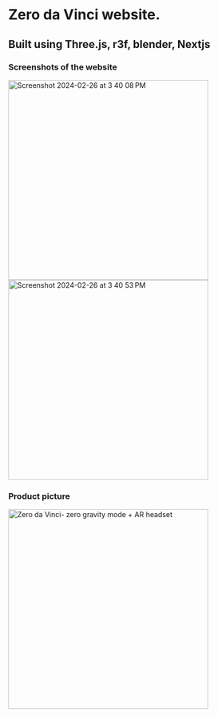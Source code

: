 # Zero da Vinci website.

## Built using Three.js, r3f, blender, Nextjs

### Screenshots of the website
<img width="400" alt="Screenshot 2024-02-26 at 3 40 08 PM" src="https://github.com/SnehanChakravarthi/zerodavinci.com/assets/92316997/6230e6c8-7c72-47b3-90b4-45e36943f49d">

<img width="400" alt="Screenshot 2024-02-26 at 3 40 53 PM" src="https://github.com/SnehanChakravarthi/zerodavinci.com/assets/92316997/a8cfdfc9-4dd8-4106-9540-cfa9d32aecf8">

### Product picture
<img width="400" alt="Zero da Vinci- zero gravity mode + AR headset" src="https://github.com/SnehanChakravarthi/zerodavinci.com/assets/92316997/4df7a1aa-2227-46e6-ab88-0537bab866f6">

